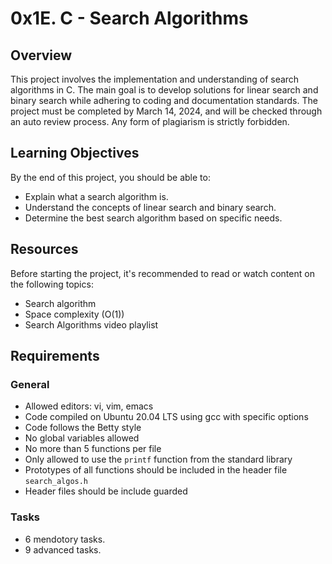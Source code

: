 # 0x1E. C - Search Algorithms

## Overview
This project involves the implementation and understanding of search algorithms in C. The main goal is to develop solutions for linear search and binary search while adhering to coding and documentation standards. The project must be completed by March 14, 2024, and will be checked through an auto review process. Any form of plagiarism is strictly forbidden.

## Learning Objectives
By the end of this project, you should be able to:

- Explain what a search algorithm is.
- Understand the concepts of linear search and binary search.
- Determine the best search algorithm based on specific needs.

## Resources
Before starting the project, it's recommended to read or watch content on the following topics:

- Search algorithm
- Space complexity (O(1))
- Search Algorithms video playlist

## Requirements
### General
- Allowed editors: vi, vim, emacs
- Code compiled on Ubuntu 20.04 LTS using gcc with specific options
- Code follows the Betty style
- No global variables allowed
- No more than 5 functions per file
- Only allowed to use the `printf` function from the standard library
- Prototypes of all functions should be included in the header file `search_algos.h`
- Header files should be include guarded

### Tasks
- 6 mendotory tasks.
- 9 advanced tasks.

